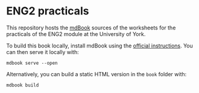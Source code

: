 # ENG2 practicals

This repository hosts the [mdBook](https://github.com/rust-lang/mdBook) sources of the worksheets for the practicals of the ENG2 module at the University of York.

To build this book locally, install mdBook using the [official instructions](https://rust-lang.github.io/mdBook/guide/installation.html).
You can then serve it locally with:

```shell
mdbook serve --open
```

Alternatively, you can build a static HTML version in the `book` folder with:

```shell
mdbook build
```
